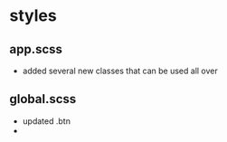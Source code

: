 # styles

## app.scss

- added several new classes that can be used all over

## global.scss

- updated .btn
-
